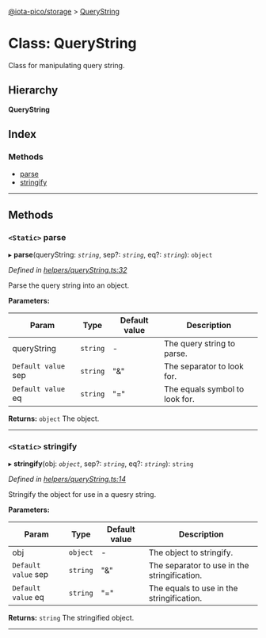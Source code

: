 [@iota-pico/storage](../README.md) > [QueryString](../classes/querystring.md)

# Class: QueryString

Class for manipulating query string.

## Hierarchy

**QueryString**

## Index

### Methods

* [parse](querystring.md#parse)
* [stringify](querystring.md#stringify)

---

## Methods

<a id="parse"></a>

### `<Static>` parse

▸ **parse**(queryString: *`string`*, sep?: *`string`*, eq?: *`string`*): `object`

*Defined in [helpers/queryString.ts:32](https://github.com/iota-pico/storage/blob/1c4462e/src/helpers/queryString.ts#L32)*

Parse the query string into an object.

**Parameters:**

| Param | Type | Default value | Description |
| ------ | ------ | ------ | ------ |
| queryString | `string` | - |  The query string to parse. |
| `Default value` sep | `string` | &quot;&amp;&quot; |  The separator to look for. |
| `Default value` eq | `string` | &quot;&#x3D;&quot; |  The equals symbol to look for. |

**Returns:** `object`
The object.

___
<a id="stringify"></a>

### `<Static>` stringify

▸ **stringify**(obj: *`object`*, sep?: *`string`*, eq?: *`string`*): `string`

*Defined in [helpers/queryString.ts:14](https://github.com/iota-pico/storage/blob/1c4462e/src/helpers/queryString.ts#L14)*

Stringify the object for use in a quesry string.

**Parameters:**

| Param | Type | Default value | Description |
| ------ | ------ | ------ | ------ |
| obj | `object` | - |  The object to stringify. |
| `Default value` sep | `string` | &quot;&amp;&quot; |  The separator to use in the stringification. |
| `Default value` eq | `string` | &quot;&#x3D;&quot; |  The equals to use in the stringification. |

**Returns:** `string`
The stringified object.

___

